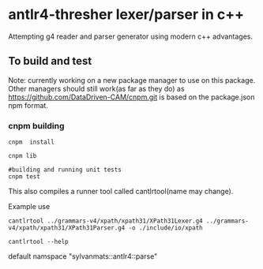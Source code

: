 # antlr4-thresher lexer/parser in c++ 

Attempting g4 reader and parser generator using modern c++ advantages.

## To build and test

Note: currently working on a new package manager to use on this package.  Other managers should still 
work(as far as they do) as https://github.com/DataDriven-CAM/cnpm.git is based on the package.json npm format.

### cnpm building

```
cnpm  install

cnpm lib

#building and running unit tests
cnpm test

```
This also compiles a runner tool called cantlrtool(name may change).

Example use
```
cantlrtool ../grammars-v4/xpath/xpath31/XPath31Lexer.g4 ../grammars-v4/xpath/xpath31/XPath31Parser.g4 -o ./include/io/xpath

cantlrtool --help

```
default namspace "sylvanmats::antlr4::parse"

